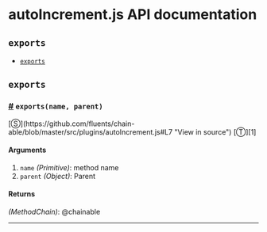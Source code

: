 # autoIncrement.js API documentation

<!-- div class="toc-container" -->

<!-- div -->

## `exports`
* <a href="#exports">`exports`</a>

<!-- /div -->

<!-- /div -->

<!-- div class="doc-container" -->

<!-- div -->

## `exports`

<!-- div -->

<h3 id="exports"><a href="#exports">#</a>&nbsp;<code>exports(name, parent)</code></h3>
[&#x24C8;](https://github.com/fluents/chain-able/blob/master/src/plugins/autoIncrement.js#L7 "View in source") [&#x24C9;][1]



#### Arguments
1. `name` *(Primitive)*: method name
2. `parent` *(Object)*: Parent

#### Returns
*(MethodChain)*: @chainable

---

<!-- /div -->

<!-- /div -->

<!-- /div -->

 [1]: #exports "Jump back to the TOC."
